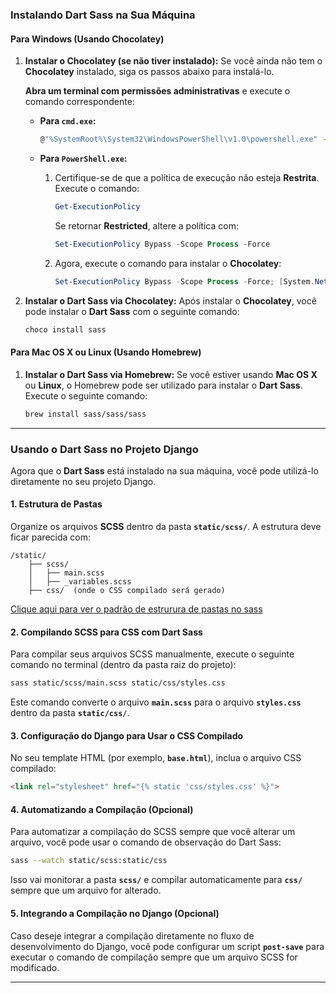 
### **Instalando Dart Sass na Sua Máquina**

#### **Para Windows (Usando Chocolatey)**

1. **Instalar o Chocolatey (se não tiver instalado):**
   Se você ainda não tem o **Chocolatey** instalado, siga os passos abaixo para instalá-lo.

   **Abra um terminal com permissões administrativas** e execute o comando correspondente:

   - **Para `cmd.exe`:**

     ```bash
     @"%SystemRoot%\System32\WindowsPowerShell\v1.0\powershell.exe" -NoProfile -InputFormat None -ExecutionPolicy Bypass -Command "[System.Net.ServicePointManager]::SecurityProtocol = 3072; iex ((New-Object System.Net.WebClient).DownloadString('https://community.chocolatey.org/install.ps1'))" && SET "PATH=%PATH%;%ALLUSERSPROFILE%\chocolatey\bin"
     ```

   - **Para `PowerShell.exe`:**

     1. Certifique-se de que a política de execução não esteja **Restrita**. Execute o comando:

        ```powershell
        Get-ExecutionPolicy
        ```

        Se retornar **Restricted**, altere a política com:

        ```powershell
        Set-ExecutionPolicy Bypass -Scope Process -Force
        ```

     2. Agora, execute o comando para instalar o **Chocolatey**:

        ```powershell
        Set-ExecutionPolicy Bypass -Scope Process -Force; [System.Net.ServicePointManager]::SecurityProtocol = [System.Net.ServicePointManager]::SecurityProtocol -bor 3072; iex ((New-Object System.Net.WebClient).DownloadString('https://community.chocolatey.org/install.ps1'))
        ```

2. **Instalar o Dart Sass via Chocolatey:**
   Após instalar o **Chocolatey**, você pode instalar o **Dart Sass** com o seguinte comando:

   ```bash
   choco install sass
   ```

#### **Para Mac OS X ou Linux (Usando Homebrew)**

1. **Instalar o Dart Sass via Homebrew:**
   Se você estiver usando **Mac OS X** ou **Linux**, o Homebrew pode ser utilizado para instalar o **Dart Sass**. Execute o seguinte comando:

   ```bash
   brew install sass/sass/sass
   ```

---

### **Usando o Dart Sass no Projeto Django**

Agora que o **Dart Sass** está instalado na sua máquina, você pode utilizá-lo diretamente no seu projeto Django.

#### **1. Estrutura de Pastas**

Organize os arquivos **SCSS** dentro da pasta **`static/scss/`**. A estrutura deve ficar parecida com:

```
/static/
    ├── scss/
    │   ├── main.scss
    │   ├── _variables.scss
    ├── css/  (onde o CSS compilado será gerado)
```
[Clique aqui para ver o padrão de estrurura de pastas no sass](sass-estrutura.md)
#### **2. Compilando SCSS para CSS com Dart Sass**

Para compilar seus arquivos SCSS manualmente, execute o seguinte comando no terminal (dentro da pasta raiz do projeto):

```bash
sass static/scss/main.scss static/css/styles.css
```

Este comando converte o arquivo **`main.scss`** para o arquivo **`styles.css`** dentro da pasta **`static/css/`**.

#### **3. Configuração do Django para Usar o CSS Compilado**

No seu template HTML (por exemplo, **`base.html`**), inclua o arquivo CSS compilado:

```html
<link rel="stylesheet" href="{% static 'css/styles.css' %}">
```

#### **4. Automatizando a Compilação (Opcional)**

Para automatizar a compilação do SCSS sempre que você alterar um arquivo, você pode usar o comando de observação do Dart Sass:

```bash
sass --watch static/scss:static/css
```

Isso vai monitorar a pasta **`scss/`** e compilar automaticamente para **`css/`** sempre que um arquivo for alterado.

#### **5. Integrando a Compilação no Django (Opcional)**

Caso deseje integrar a compilação diretamente no fluxo de desenvolvimento do Django, você pode configurar um script **`post-save`** para executar o comando de compilação sempre que um arquivo SCSS for modificado.

---